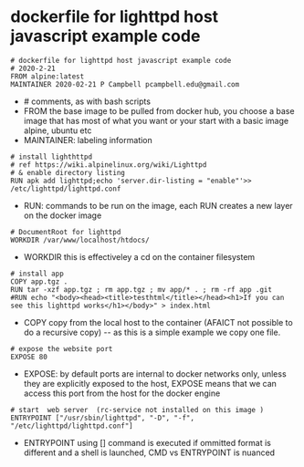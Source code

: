 # dockerfile for lighttpd host javascript example code 
```
# dockerfile for lighttpd host javascript example code 
# 2020-2-21
FROM alpine:latest
MAINTAINER 2020-02-21 P Campbell pcampbell.edu@gmail.com
```
* \# comments, as with bash scripts
* FROM the base image to be pulled from docker hub,  you choose a base image that has most of what you want or your start with a basic image alpine, ubuntu etc
* MAINTAINER: labeling information
```
# install lighthttpd
# ref https://wiki.alpinelinux.org/wiki/Lighttpd
# & enable directory listing
RUN apk add lighttpd;echo 'server.dir-listing = "enable"'>> /etc/lighttpd/lighttpd.conf 
``` 
* RUN: commands to be run on the image, each RUN creates a new layer on the docker image
```
# DocumentRoot for lighttpd
WORKDIR /var/www/localhost/htdocs/
```
* WORKDIR this is effectiveley a cd on the container filesystem
```
# install app
COPY app.tgz .
RUN tar -xzf app.tgz ; rm app.tgz ; mv app/* . ; rm -rf app .git
#RUN echo "<body><head><title>testhtml</title></head><h1>If you can see this lighttpd works</h1></body>" > index.html
```
* COPY copy from the local host to the container (AFAICT not possible to do a recursive copy) -- as this is a simple example we copy one file.

```
# expose the website port
EXPOSE 80
```
* EXPOSE: by default ports are internal to docker networks only, unless they are explicitly exposed to the host, EXPOSE means that we can access this port from the host for the docker engine
```
# start  web server  (rc-service not installed on this image )
ENTRYPOINT ["/usr/sbin/lighttpd", "-D", "-f", "/etc/lighttpd/lighttpd.conf"]
```
* ENTRYPOINT using [] command is executed if ommitted format is different and a shell is launched, CMD vs ENTRYPOINT is nuanced
